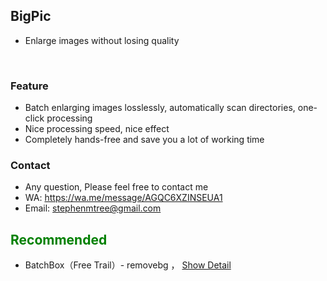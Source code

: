 

## BigPic
- Enlarge images without losing quality
<br>

### <green>Feature
- Batch enlarging images losslessly, automatically scan directories, one-click processing 
- Nice processing speed, nice effect
- Completely hands-free and save you a lot of working time

### <green>Contact
- Any question, Please feel free to contact me
- WA: https://wa.me/message/AGQC6XZINSEUA1
- Email: stephenmtree@gmail.com

## <font color=green>Recommended</font>
- BatchBox（Free Trail）- removebg ， [Show Detail](../bbox/info)